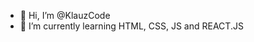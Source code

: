 - 👋 Hi, I’m @KlauzCode
- 🌱 I’m currently learning HTML, CSS, JS and REACT.JS 

<!---
KlauzCode/KlauzCode is a ✨ special ✨ repository because its `README.md` (this file) appears on your GitHub profile.
You can click the Preview link to take a look at your changes.
--->
